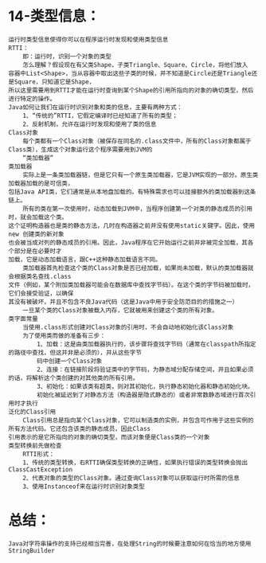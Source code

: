 # 14-类型信息：
	运行时类型信息使得你可以在程序运行时发现和使用类型信息
	RTTI：
		即：运行时，识别一个对象的类型
		怎么理解？假设现在有父类Shape，子类Triangle、Square、Circle，将他们放入
	容器中List<Shape>，当从容器中取出这些子类的时候，并不知道是Circle还是Triangle还是Square，只知道它是Shape，
	所以这里需要用到RTTI才能在运行时查询到某个Shape的引用所指向的对象的确切类型，然后进行特定的操作。
	Java如何让我们在运行时识别对象和类的信息，主要有两种方式：
		1、“传统的”RTTI，它假定编译时已经知道了所有的类型；
		2、反射机制，允许在运行时发现和使用了类的信息
	Class对象
		每个类都有一个Class对象（被保存在同名的.class文件中，所有的Class对象都属于Class类），生成这个对象运行这个程序需要用到JVM的
		“类加载器”
	类加载器
		实际上是一条类加载器链，但是它只有一个原生类加载器，它是JVM实现的一部分。原生类加载器加载的是可信类，
	包括Java API类，它们通常是从本地盘加载的。有特殊需求也可以挂接额外的类加载器到这条链上。
		所有的类在第一次使用时，动态加载到JVM中，当程序创建第一个对类的静态成员的引用时，就会加载这个类。
	这个证明构造器也是类的静态方法，几时在构造器之前并没有使用static关键字。因此，使用new 创建类的新对象
	也会被当成对列的静态成员的引用。因此，Java程序在它开始运行之前并非被完全加载，其各个部分是在必要时才
	加载，它是动态加载语言，跟C++这种静态加载语言不同。
		类加载器首先检查这个类的Class对象是否已经加载，如果尚未加载，默认的类加载器就会根据类名查找.class
	文件（例如，某个附加类加载器可能会在数据库中查找字节码）。在这个类的字节码被加载时，它们会接受验证，以确保
	其没有被破坏，并且不包含不良Java代码（这是Java中用于安全防范目的的措施之一）
		一旦某个类的Class对象被载入内存，它就被用来创建这个类的所有对象。
	类字面常量
		当使用.class形式创建对Class对象的引用时，不会自动地初始化该Class对象
		为了使用类而做的准备有三步：
			1、加载：这是由类加载器执行的，该步骤将查找字节码（通常在classpath所指定的路径中查找，但这并非是必须的），并从这些字节
			码中创建一个Class对象
			2、连接：在链接阶段将验证类中的字节码，为静态域分配存储空间，并且如果必须的话，将解析这个类创建的对其他类的所有引用。
			3、初始化：如果该类有超类，则对其初始化，执行静态初始化器和静态初始化块。
			初始化被延迟到了对静态方法（构造器是隐式静态的）或者非常数静态域进行首次引用时才执行
	泛化的Class引用
		Class引用总是指向某个Class对象，它可以制造类的实例，并包含可作用于这些实例的所有方法代码。它还包含该类的静态成员，因此Class
	引用表示的是它所指向的对象的确切类型，而该对象便是Class类的一个对象
	类型转换前先做检查
		RTTI形式：
		1、传统的类型转换，右RTTI确保类型转换的正确性，如果执行错误的类型转换会抛出ClassCastException
		2、代表对象的类型的Class对象。通过查询Class对象可以获取运行时所需的信息
		3、使用Instanceof来在运行时识别对象类型
# 总结：
	Java对字符串操作的支持已经相当完善，在处理String的时候要注意如何在恰当的地方使用StringBuilder
	

